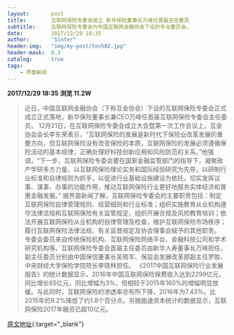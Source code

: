 ```yaml
---
layout:       post
title:        互联网保险专委会成立 新华保险董事长万峰任首届主任委员
subtitle:     互联网保险专委会为中国互联网金融协会下设的专业委员会。
date:         2017/12/29 18:35
author:       "Sinter"
header-img:   "img/my-post/tech02.jpg"
header-mask:  0.3
catalog:      true
tags:
    - 界面新闻
---
```


**2017/12/29 18:35**  **浏览 11.2W**

> 近日，中国互联网金融协会（下称互金协会）下设的互联网保险专委会正式成立正式落地，新华保险董事长兼CEO万峰任首届互联网保险专委会主任委员。
12月21日，在互联网保险专委会成立大会暨第一次工作会议上，互金协会会长李东荣表示，“互联网保险的发展是新时代下保险业改革发展的重要方向，但互联网保险没有改变保险的本质，互联网保险的发展必须遵循保险活动的基本规律，正确处理好科技创新应用和风险防范的关系。”他强调，“下一步，互联网保险专委会要在国家金融监管部门的指导下，凝聚政产学研多方力量，以互联网保险理论实务和国际经验研究为先导，以研制行业标准和自律规则为抓手，以促进行业基础设施建设为依托，切实发挥议事、谋事、办事的功能作用，推动互联网保险行业更好地服务实体经济和普惠金融发展。”
据界面新闻了解，互联网保险专委会的主要职责包括：制定互联网保险自律管理规则、经营细则和行业标准；组织实施教育从业机构遵守法律法规和互联网保险有关监管规定，组织开展合规及风险教育培训；依法开展互联网保险从业机构的自律管理及检查，维护互联网保险市场秩序；履行互联网保险法律法规、有关监督规定及协会理事会赋予的其他职责。
专委会委员来自传统保险机构、互联网保险网络平台、金融科技公司和学术研究机构等。互联网保险专委会首届主任委员由新华人寿董事长万峰担任，副主任委员分别由中国保信董事长吴晓军、保监会发展改革部副主任罗胜、中央财经大学保险学院院长李晓林担任。
《2017中国互联网保险行业发展报告》的统计数据显示，2016年中国互联网保险保费收入达到2299亿元，同比增长65亿元，同比增幅为3%，但相较于2015年160%的增幅明显放缓。与此同时，互联网保险的渗透率亦有所下降，2016年为7.43%，比2015年的9.2%降低了约1.8个百分点。另据曲速资本统计的数据显示，互联网保险2017年融资已超10亿元。


[原文地址](http://www.jiemian.com/article/1850685.html){:target="_blank"}


